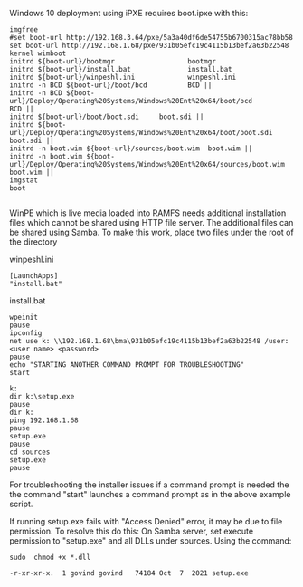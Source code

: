 
Windows 10 deployment using iPXE requires boot.ipxe with this:
```shell
imgfree
#set boot-url http://192.168.3.64/pxe/5a3a40df6de54755b6700315ac78bb58
set boot-url http://192.168.1.68/pxe/931b05efc19c4115b13bef2a63b22548
kernel wimboot
initrd ${boot-url}/bootmgr                  bootmgr
initrd ${boot-url}/install.bat              install.bat
initrd ${boot-url}/winpeshl.ini             winpeshl.ini
initrd -n BCD ${boot-url}/boot/bcd          BCD ||
initrd -n BCD ${boot-url}/Deploy/Operating%20Systems/Windows%20Ent%20x64/boot/bcd          BCD ||
initrd ${boot-url}/boot/boot.sdi     boot.sdi ||
initrd ${boot-url}/Deploy/Operating%20Systems/Windows%20Ent%20x64/boot/boot.sdi     boot.sdi ||
initrd -n boot.wim ${boot-url}/sources/boot.wim  boot.wim ||
initrd -n boot.wim ${boot-url}/Deploy/Operating%20Systems/Windows%20Ent%20x64/sources/boot.wim  boot.wim ||
imgstat
boot
       
```

WinPE which is live media loaded into RAMFS needs additional installation files which cannot be shared using HTTP file server.
The additional files can be shared using Samba. To make this work, place two files under the root of the directory 

winpeshl.ini
```buildoutcfg
[LaunchApps]
"install.bat"
```

install.bat
```commandline
wpeinit
pause
ipconfig
net use k: \\192.168.1.68\bma\931b05efc19c4115b13bef2a63b22548 /user:<user name> <password>
pause
echo "STARTING ANOTHER COMMAND PROMPT FOR TROUBLESHOOTING"
start

k:
dir k:\setup.exe
pause
dir k:
ping 192.168.1.68
pause
setup.exe
pause
cd sources
setup.exe
pause
```

For troubleshooting the installer issues if a command prompt is needed the the command "start" launches a command prompt as in the above example script.

If running setup.exe fails with "Access Denied" error, it may be due to file permission. To resolve this do this:
On Samba server, set execute permission to "setup.exe" and all DLLs under sources. Using the command:

``sudo  chmod +x *.dll``

```-r-xr-xr-x.  1 govind govind   74184 Oct  7  2021 setup.exe```
